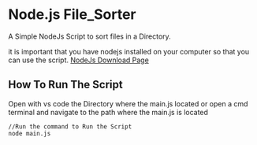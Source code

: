 # Node.js File_Sorter

A Simple NodeJs Script to sort files in a Directory.


it is important that you have nodejs installed on your computer so that you can use the script.
[NodeJs Download Page](https://nodejs.org/en/)

## How To Run The Script
Open with vs code the Directory where the main.js located or open a cmd terminal and navigate to the path where the main.js is located
```
//Run the command to Run the Script
node main.js
```
